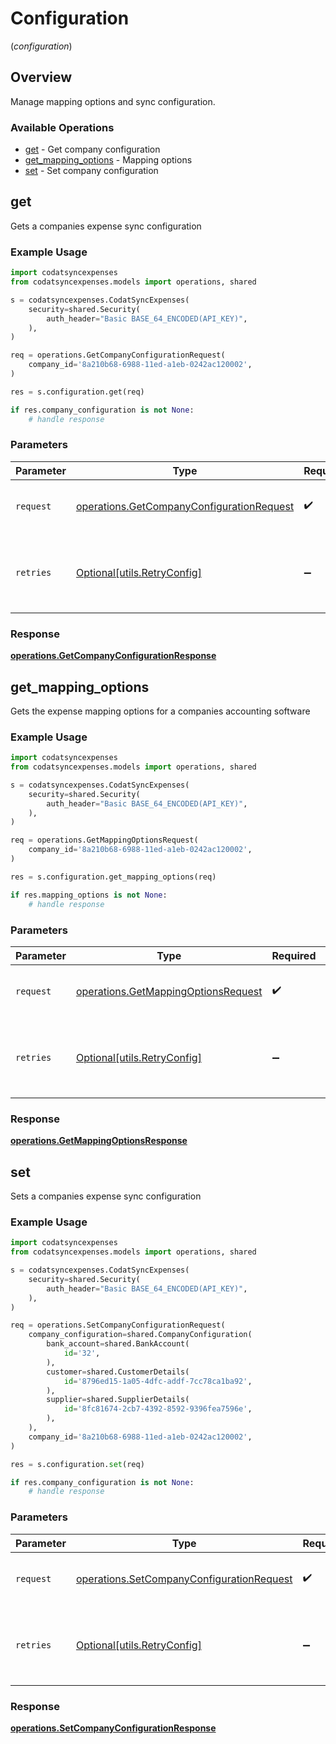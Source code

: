 # Configuration
(*configuration*)

## Overview

Manage mapping options and sync configuration.

### Available Operations

* [get](#get) - Get company configuration
* [get_mapping_options](#get_mapping_options) - Mapping options
* [set](#set) - Set company configuration

## get

Gets a companies expense sync configuration

### Example Usage

```python
import codatsyncexpenses
from codatsyncexpenses.models import operations, shared

s = codatsyncexpenses.CodatSyncExpenses(
    security=shared.Security(
        auth_header="Basic BASE_64_ENCODED(API_KEY)",
    ),
)

req = operations.GetCompanyConfigurationRequest(
    company_id='8a210b68-6988-11ed-a1eb-0242ac120002',
)

res = s.configuration.get(req)

if res.company_configuration is not None:
    # handle response
```

### Parameters

| Parameter                                                                                              | Type                                                                                                   | Required                                                                                               | Description                                                                                            |
| ------------------------------------------------------------------------------------------------------ | ------------------------------------------------------------------------------------------------------ | ------------------------------------------------------------------------------------------------------ | ------------------------------------------------------------------------------------------------------ |
| `request`                                                                                              | [operations.GetCompanyConfigurationRequest](../../models/operations/getcompanyconfigurationrequest.md) | :heavy_check_mark:                                                                                     | The request object to use for the request.                                                             |
| `retries`                                                                                              | [Optional[utils.RetryConfig]](../../models/utils/retryconfig.md)                                       | :heavy_minus_sign:                                                                                     | Configuration to override the default retry behavior of the client.                                    |


### Response

**[operations.GetCompanyConfigurationResponse](../../models/operations/getcompanyconfigurationresponse.md)**


## get_mapping_options

Gets the expense mapping options for a companies accounting software

### Example Usage

```python
import codatsyncexpenses
from codatsyncexpenses.models import operations, shared

s = codatsyncexpenses.CodatSyncExpenses(
    security=shared.Security(
        auth_header="Basic BASE_64_ENCODED(API_KEY)",
    ),
)

req = operations.GetMappingOptionsRequest(
    company_id='8a210b68-6988-11ed-a1eb-0242ac120002',
)

res = s.configuration.get_mapping_options(req)

if res.mapping_options is not None:
    # handle response
```

### Parameters

| Parameter                                                                                  | Type                                                                                       | Required                                                                                   | Description                                                                                |
| ------------------------------------------------------------------------------------------ | ------------------------------------------------------------------------------------------ | ------------------------------------------------------------------------------------------ | ------------------------------------------------------------------------------------------ |
| `request`                                                                                  | [operations.GetMappingOptionsRequest](../../models/operations/getmappingoptionsrequest.md) | :heavy_check_mark:                                                                         | The request object to use for the request.                                                 |
| `retries`                                                                                  | [Optional[utils.RetryConfig]](../../models/utils/retryconfig.md)                           | :heavy_minus_sign:                                                                         | Configuration to override the default retry behavior of the client.                        |


### Response

**[operations.GetMappingOptionsResponse](../../models/operations/getmappingoptionsresponse.md)**


## set

Sets a companies expense sync configuration

### Example Usage

```python
import codatsyncexpenses
from codatsyncexpenses.models import operations, shared

s = codatsyncexpenses.CodatSyncExpenses(
    security=shared.Security(
        auth_header="Basic BASE_64_ENCODED(API_KEY)",
    ),
)

req = operations.SetCompanyConfigurationRequest(
    company_configuration=shared.CompanyConfiguration(
        bank_account=shared.BankAccount(
            id='32',
        ),
        customer=shared.CustomerDetails(
            id='8796ed15-1a05-4dfc-addf-7cc78ca1ba92',
        ),
        supplier=shared.SupplierDetails(
            id='8fc81674-2cb7-4392-8592-9396fea7596e',
        ),
    ),
    company_id='8a210b68-6988-11ed-a1eb-0242ac120002',
)

res = s.configuration.set(req)

if res.company_configuration is not None:
    # handle response
```

### Parameters

| Parameter                                                                                              | Type                                                                                                   | Required                                                                                               | Description                                                                                            |
| ------------------------------------------------------------------------------------------------------ | ------------------------------------------------------------------------------------------------------ | ------------------------------------------------------------------------------------------------------ | ------------------------------------------------------------------------------------------------------ |
| `request`                                                                                              | [operations.SetCompanyConfigurationRequest](../../models/operations/setcompanyconfigurationrequest.md) | :heavy_check_mark:                                                                                     | The request object to use for the request.                                                             |
| `retries`                                                                                              | [Optional[utils.RetryConfig]](../../models/utils/retryconfig.md)                                       | :heavy_minus_sign:                                                                                     | Configuration to override the default retry behavior of the client.                                    |


### Response

**[operations.SetCompanyConfigurationResponse](../../models/operations/setcompanyconfigurationresponse.md)**

